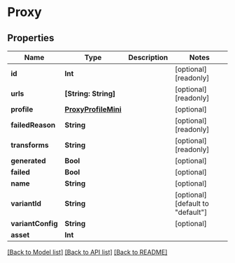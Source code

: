 # Proxy

## Properties

Name | Type | Description | Notes
------------ | ------------- | ------------- | -------------
**id** | **Int** |  | [optional] [readonly] 
**urls** | **[String: String]** |  | [optional] [readonly] 
**profile** | [**ProxyProfileMini**](ProxyProfileMini.md) |  | [optional] 
**failedReason** | **String** |  | [optional] [readonly] 
**transforms** | **String** |  | [optional] [readonly] 
**generated** | **Bool** |  | [optional] 
**failed** | **Bool** |  | [optional] 
**name** | **String** |  | [optional] 
**variantId** | **String** |  | [optional] [default to "default"]
**variantConfig** | **String** |  | [optional] 
**asset** | **Int** |  | 

[[Back to Model list]](../#documentation-for-models) [[Back to API list]](../#documentation-for-api-endpoints) [[Back to README]](../)


